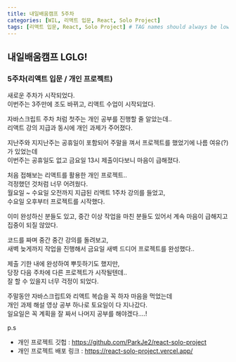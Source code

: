 ```yaml
---
title: 내일배움캠프 5주차
categories: [WIL, 리액트 입문, React, Solo Project]
tags: [리액트 입문, React, Solo Project] # TAG names should always be lowercase
---
```


## 내일배움캠프 LGLG!

### 5주차(리액트 입문 / 개인 프로젝트)

새로운 주차가 시작되었다.<br>
이번주는 3주만에 조도 바뀌고, 리액트 수업이 시작되었다.

자바스크립트 주차 처럼 첫주는 개인 공부를 진행할 줄 알았는데..<br>
리액트 강의 지급과 동시에 개인 과제가 주어졌다.<br>

지난주와 지지난주는 공휴일이 포함되어 주말을 껴서 프로젝트를 했었기에 나름 여유(?)가 있었는데<br>
이번주는 공휴일도 없고 금요일 13시 제출이다보니 마음이 급해졌다.<br>

처음 접해보는 리액트를 활용한 개인 프로젝트..<br>
걱정했던 것처럼 너무 어려웠다.<br>
월요일 ~ 수요일 오전까지 지급된 리액트 1주차 강의를 들었고,<br> 수요일 오후부터 프로젝트를 시작했다.

이미 완성하신 분들도 있고, 중간 이상 작업을 마친 분들도 있어서 계속 마음이 급해지고 집중이 되질 않았다.<br>

코드를 짜며 중간 중간 강의를 돌려보고,<br>
새벽 늦게까지 작업을 진행해서 금요일 새벽 드디어 프로젝트를 완성했다..

제출 기한 내에 완성하여 뿌듯하기도 했지만,<br>
당장 다음 주차에 다른 프로젝트가 시작될텐데..<br>
잘 할 수 있을지 너무 걱정이 되었다.

주말동안 자바스크립트와 리액트 복습을 꼭 하자 마음을 먹었는데<br>
개인 과제 해설 영상 공부 하나로 토요일이 다 지나갔다.<br>
일요일은 꼭 계획을 잘 짜서 나머지 공부를 해야겠다....!

p.s <br>

- 개인 프로젝트 깃헙 : https://github.com/ParkJe2/react-solo-project <br>
- 개인 프로젝트 배포 링크 : https://react-solo-project.vercel.app/

